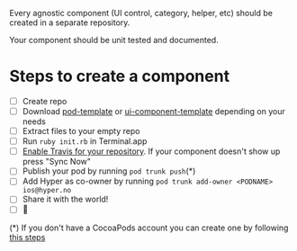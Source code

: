 Every agnostic component (UI control, category, helper, etc) should be created in a separate repository.

Your component should be unit tested and documented.

# Steps to create a component
- [ ] Create repo
- [ ] Download [pod-template](https://github.com/hyperoslo/pod-template/archive/master.zip) or [ui-component-template](https://github.com/hyperoslo/ui-component-template/archive/master.zip) depending on your needs
- [ ] Extract files to your empty repo
- [ ] Run `ruby init.rb` in Terminal.app
- [ ] [Enable Travis for your repository](https://travis-ci.org/profile/hyperoslo). If your component doesn't show up press "Sync Now"
- [ ] Publish your pod by running `pod trunk push`(*)
- [ ] Add Hyper as co-owner by running `pod trunk add-owner <PODNAME> ios@hyper.no`
- [ ] Share it with the world!
- [ ] :cake:

(*) If you don't have a CocoaPods account you can create one by following [this steps](http://guides.cocoapods.org/making/getting-setup-with-trunk.html#getting-started)
